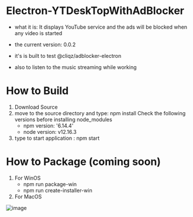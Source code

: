 ﻿# Electron-YTDeskTopWithAdBlocker
- what it is: 
It displays YouTube service 
and the ads will be blocked
when any video is started

- the current version:  0.0.2
- it's is built to test @cliqz/adblocker-electron
- also to listen to the music streaming while working

# How to Build
1. Download Source 
2. move to the source directory and type: npm install
   Check the following versions before installing node_modules
   -  npm version: '6.14.4'
   -  node version: v12.16.3
3. type to start application : npm start

# How to Package (coming soon)
1. For WinOS
    - npm run package-win
    - npm run create-installer-win
2. For MacOS

![image](https://github.com/youp-han/Electron-YTDeskTopWithAdBlocker/assets/5876977/23abaeac-a91b-414b-aa85-16e7c3fec48a)
